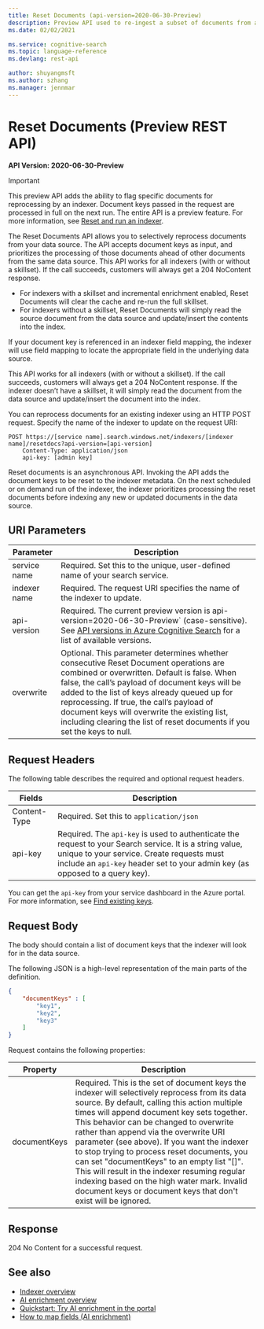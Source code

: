 ```yaml
---
title: Reset Documents (api-version=2020-06-30-Preview)
description: Preview API used to re-ingest a subset of documents from a data source with customer-provided document keys.
ms.date: 02/02/2021

ms.service: cognitive-search
ms.topic: language-reference
ms.devlang: rest-api

author: shuyangmsft
ms.author: szhang
ms.manager: jennmar
---
```

# Reset Documents (Preview REST API)

**API Version: 2020-06-30-Preview**

> [!Important]
> This preview API adds the ability to flag specific documents for reprocessing by an indexer. Document keys passed in the request are processed in full on the next run. The entire API is a preview feature. For more information, see [Reset and run an indexer](https://docs.microsoft.com/azure/search/search-howto-run-reset-indexers).

The Reset Documents API allows you to selectively reprocess documents from your data source. The API accepts document keys as input, and prioritizes the processing of those documents ahead of other documents from the same data source. This API works for all indexers (with or without a skillset). If the call succeeds, customers will always get a 204 NoContent response.

* For indexers with a skillset and incremental enrichment enabled, Reset Documents will clear the cache and re-run the full skillset.
* For indexers without a skillset, Reset Documents will simply read the source document from the data source and update/insert the contents into the index.

If your document key is referenced in an indexer field mapping, the indexer will use field mapping to locate the appropriate field in the underlying data source.

This API works for all indexers (with or without a skillset). If the call succeeds, customers will always get a 204 NoContent response. If the indexer doesn’t have a skillset, it will simply read the document from the data source and update/insert the document into the index.

You can reprocess documents for an existing indexer using an HTTP POST request. Specify the name of the indexer to update on the request URI: 

```http
POST https://[service name].search.windows.net/indexers/[indexer name]/resetdocs?api-version=[api-version]
    Content-Type: application/json
    api-key: [admin key]  
``` 

Reset documents is an asynchronous API. Invoking the API adds the document keys to be reset to the indexer metadata. On the next scheduled or on demand run of the indexer, the indexer prioritizes processing the reset documents before indexing any new or updated documents in the data source.

## URI Parameters

| Parameter	  | Description  | 
|-------------|--------------|
| service name | Required. Set this to the unique, user-defined name of your search service. |
| indexer name  | Required. The request URI specifies the name of the indexer to update. |
| api-version | Required. The current preview version is api-version=2020-06-30-Preview` (case-sensitive). See [API versions in Azure Cognitive Search](https://docs.microsoft.com/azure/search/search-api-versions) for a list of available versions.|
| overwrite | Optional. This parameter determines whether consecutive Reset Document operations are combined or overwritten. Default is false. When false, the call’s payload of document keys will be added to the list of keys already queued up for reprocessing. If true, the call’s payload of document keys will overwrite the existing list, including clearing the list of reset documents if you set the keys to null.|

## Request Headers

The following table describes the required and optional request headers.  

|Fields              |Description      |  
|--------------------|-----------------|  
|Content-Type|Required. Set this to `application/json`|  
|api-key|Required. The `api-key` is used to authenticate the request to your Search service. It is a string value, unique to your service. Create requests must include an `api-key` header set to your admin key (as opposed to a query key).|  

You can get the `api-key` from your service dashboard in the Azure portal. For more information, see [Find existing keys](https://docs.microsoft.com/azure/search/search-security-api-keys#find-existing-keys).   

## Request Body

The body should contain a list of document keys that the indexer will look for in the data source. 

The following JSON is a high-level representation of the main parts of the definition. 

```json
{
    "documentKeys" : [
        "key1",
        "key2",
        "key3"
    ]
}
```
 Request contains the following properties:
 
|Property|Description|  
|--------------|-----------------|
|documentKeys|Required. This is the set of document keys the indexer will selectively reprocess from its data source. By default, calling this action multiple times will append document key sets together. This behavior can be changed to overwrite rather than append via the overwrite URI parameter (see above). If you want the indexer to stop trying to process reset documents, you can set "documentKeys" to an empty list "[]". This will result in the indexer resuming regular indexing based on the high water mark. Invalid document keys or document keys that don't exist will be ignored.|

## Response  
204 No Content for a successful request.

## See also

+ [Indexer overview](https://docs.microsoft.com/azure/search/search-indexer-overview)
+ [AI enrichment overview](https://docs.microsoft.com/azure/search/cognitive-search-concept-intro)
+ [Quickstart: Try AI enrichment in the portal](https://docs.microsoft.com/azure/search/cognitive-search-quickstart-blob)
+ [How to map fields (AI enrichment)](https://docs.microsoft.com/azure/search/cognitive-search-output-field-mapping)

